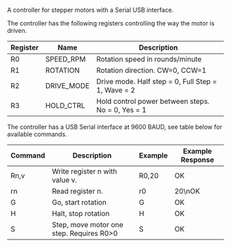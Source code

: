 
A controller for stepper motors with a Serial USB interface.

The controller has the following registers controlling the way the motor is driven.

| Register  |         Name           | Description  |
| --------- | ---------------------- | -----------  |
| R0 | SPEED_RPM | Rotation speed in rounds/minute |
| R1 | ROTATION | Rotation direction. CW=0, CCW=1 |
| R2 | DRIVE_MODE | Drive mode. Half step = 0, Full Step = 1, Wave = 2 |
| R3 | HOLD_CTRL | Hold control power between steps. No = 0, Yes = 1 |

The controller has a USB Serial interface at 9600 BAUD, see table below for available commands.

| Command  |         Description           | Example | Example Response | 
| --------- | ---------------------- | ------ | ----- |
| Rn,v | Write register n with value v. | R0,20 | OK |
| rn | Read register n. | r0 | 20\nOK |
| G | Go, start rotation | G | OK |
| H | Halt, stop rotation | H | OK |
| S | Step, move motor one step. Requires R0>0 | S | OK |





